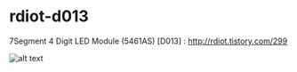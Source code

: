 # rdiot-d013
7Segment 4 Digit LED Module (5461AS) [D013] : http://rdiot.tistory.com/299

![alt text](http://cfile10.uf.tistory.com/image/2264514057F4E7352CF3E3)
